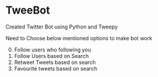 # TweeBot
Created Twitter Bot using Python and Tweepy

Need to Choose below mentioned options to make bot work 

0. Follow users who following you
1. Follow Users based on Search
2. Retweet Tweets based on search
3. Favourite tweets based on search
